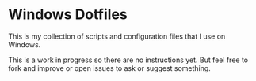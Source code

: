 # Windows Dotfiles

This is my collection of scripts and configuration files that I use on Windows.

This is a work in progress so there are no instructions yet. But feel free to
fork and improve or open issues to ask or suggest something.
